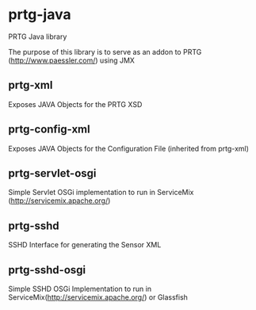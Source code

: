 prtg-java
=========

PRTG Java library

The purpose of this library is to serve as an addon to PRTG (http://www.paessler.com/) using JMX

prtg-xml
--------
Exposes JAVA Objects for the PRTG XSD

prtg-config-xml
---------------
Exposes JAVA Objects for the Configuration File (inherited from prtg-xml)

prtg-servlet-osgi
-----------------
Simple Servlet OSGi implementation to run in ServiceMix (http://servicemix.apache.org/)

prtg-sshd
---------
SSHD Interface for generating the Sensor XML

prtg-sshd-osgi
--------------
Simple SSHD OSGi Implementation to run in ServiceMix(http://servicemix.apache.org/) or Glassfish
